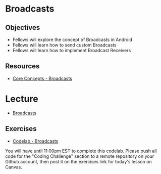 # Broadcasts

## Objectives
* Fellows will explore the concept of Broadcasts in Android
* Fellows will learn how to send custom Broadcasts
* Fellows will learn how to implement Broadcast Receivers

## Resources
* [Core Concepts - Broadcasts](https://google-developer-training.github.io/android-developer-fundamentals-course-concepts-v2/unit-3-working-in-the-background/lesson-7-background-tasks/7-3-c-broadcasts/7-3-c-broadcasts.html)

# Lecture

* [Broadcasts](https://docs.google.com/presentation/d/1qF9Yeau7uHIP7_aOHWgPU_RnfxACZzGyAZIzcJWz0R0/edit#slide=id.p)

## Exercises

* [Codelab - Broadcasts](https://codelabs.developers.google.com/codelabs/android-training-broadcast-receivers/index.html?index=..%2F..%2Fandroid-training#0)

You will have until 11:00pm EST to complete this codelab. Please push all code for the "Coding Challenge" section to a remote repository on your Github account, then post it on the exercises link for today's lesson on Canvas.

